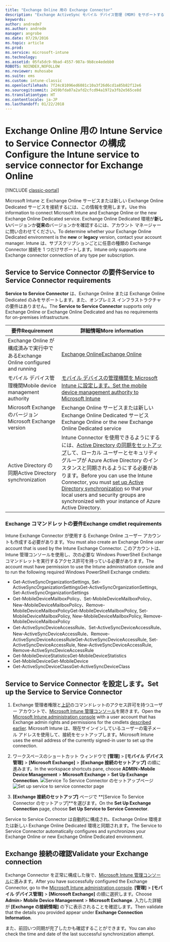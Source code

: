 ```yaml
---
title: "Exchange Online 用の Exchange Connector"
description: "Exchange ActiveSync モバイル デバイス管理 (MDM) をサポートするために、Intune を Office 365 Exchange サービスに接続する。"
keywords: 
author: andredm7
ms.author: andredm
manager: angrobe
ms.date: 07/29/2016
ms.topic: article
ms.prod: 
ms.service: microsoft-intune
ms.technology: 
ms.assetid: 05fa5dc9-9bad-4557-987a-9b8ce4edebb0
ROBOTS: NOINDEX,NOFOLLOW
ms.reviewer: muhosabe
ms.suite: ems
ms.custom: intune-classic
ms.openlocfilehash: 7f24c81096ed6081c10a3f26d6cd1a85b82f12e6
ms.sourcegitcommit: 2459bfda07a2afd2cfcd94a1972a3fb2e565ce8d
ms.translationtype: HT
ms.contentlocale: ja-JP
ms.lasthandoff: 01/22/2018
---
```

# <a name="configure-the-intune-service-to-service-connector-for-exchange-online"></a><span data-ttu-id="272de-103">Exchange Online 用の Intune Service to Service Connector の構成</span><span class="sxs-lookup"><span data-stu-id="272de-103">Configure the Intune service to service connector for Exchange Online</span></span>

[!INCLUDE [classic-portal](../includes/classic-portal.md)]

<span data-ttu-id="272de-104">Microsoft Intune と Exchange Online サービスまたは新しい Exchange Online Dedicated サービスを接続するには、この情報を使用します。</span><span class="sxs-lookup"><span data-stu-id="272de-104">Use this information to connect Microsoft Intune and Exchange Online or the new Exchange Online Dedicated service.</span></span> <span data-ttu-id="272de-105">Exchange Online Dedicated 環境が**新しい**バージョンか**従来の**バージョンかを確認するには、アカウント マネージャーに問い合わせてください。</span><span class="sxs-lookup"><span data-stu-id="272de-105">To determine whether your Exchange Online Dedicated environment is the **new** or **legacy** version, contact your account manager.</span></span> <span data-ttu-id="272de-106">Intune は、サブスクリプションごとに任意の種類の Exchange Connector 接続を 1 つだけサポートします。</span><span class="sxs-lookup"><span data-stu-id="272de-106">Intune only supports one Exchange connector connection of any type per subscription.</span></span>

## <a name="service-to-service-connector-requirements"></a><span data-ttu-id="272de-107">Service to Service Connector の要件</span><span class="sxs-lookup"><span data-stu-id="272de-107">Service to Service Connector requirements</span></span>
<span data-ttu-id="272de-108">**Service to Service Connector** は、Exchange Online または Exchange Online Dedicated のみをサポートします。また、オンプレミス インフラストラクチャの要件はありません。</span><span class="sxs-lookup"><span data-stu-id="272de-108">The **Service to Service Connector** supports only Exchange Online or Exchange Online Dedicated and has no requirements for on-premises infrastructure.</span></span>


|              <span data-ttu-id="272de-109">要件</span><span class="sxs-lookup"><span data-stu-id="272de-109">Requirement</span></span>               |                                                                                                            <span data-ttu-id="272de-110">詳細情報</span><span class="sxs-lookup"><span data-stu-id="272de-110">More information</span></span>                                                                                                            |
|----------------------------------------|----------------------------------------------------------------------------------------------------------------------------------------------------------------------------------------------------------------------------------------|
| <span data-ttu-id="272de-111">Exchange Online が構成済みで実行中である</span><span class="sxs-lookup"><span data-stu-id="272de-111">Exchange Online configured and running</span></span> |                                                                                 [<span data-ttu-id="272de-112">Exchange Online</span><span class="sxs-lookup"><span data-stu-id="272de-112">Exchange Online</span></span>](https://technet.microsoft.com/library/jj200580.aspx)                                                                                 |
|   <span data-ttu-id="272de-113">モバイル デバイス管理機関</span><span class="sxs-lookup"><span data-stu-id="272de-113">Mobile device management authority</span></span>   |                                                       [<span data-ttu-id="272de-114">モバイル デバイスの管理機関を Microsoft Intune に設定します。</span><span class="sxs-lookup"><span data-stu-id="272de-114">Set the mobile device management authority to Microsoft Intune</span></span>](prerequisites-for-enrollment.md#step-2-set-mdm-authority)                                                       |
|       <span data-ttu-id="272de-115">Microsoft Exchange のバージョン</span><span class="sxs-lookup"><span data-stu-id="272de-115">Microsoft Exchange version</span></span>       |                                                                                      <span data-ttu-id="272de-116">Exchange Online サービスまたは新しい Exchange Online Dedicated サービス</span><span class="sxs-lookup"><span data-stu-id="272de-116">Exchange Online or the new Exchange Online Dedicated service</span></span>                                                                                      |
|    <span data-ttu-id="272de-117">Active Directory の同期</span><span class="sxs-lookup"><span data-stu-id="272de-117">Active Directory synchronization</span></span>    | <span data-ttu-id="272de-118">Intune Connector を使用できるようにするには、[Active Directory の同期をセットアップ](/intune/users-permissions-add)して、ローカル ユーザーとセキュリティ グループが Azure Active Directory のインスタンスと同期されるようにする必要があります。</span><span class="sxs-lookup"><span data-stu-id="272de-118">Before you can use the Intune Connector, you must [set up Active Directory synchronization](/intune/users-permissions-add) so that your local users and security groups are synchronized with your instance of Azure Active Directory.</span></span> |

### <a name="exchange-cmdlet-requirements"></a><span data-ttu-id="272de-119">Exchange コマンドレットの要件</span><span class="sxs-lookup"><span data-stu-id="272de-119">Exchange cmdlet requirements</span></span>

<span data-ttu-id="272de-120">Intune Exchange Connector が使用する Exchange Online ユーザー アカウントも作成する必要があります。</span><span class="sxs-lookup"><span data-stu-id="272de-120">You must also create an Exchange Online user account that is used by the Intune Exchange Connector.</span></span> <span data-ttu-id="272de-121">このアカウントは、Intune 管理コンソールを使用し、次の必要な Windows PowerShell Exchange コマンドレットを実行するアクセス許可を持っている必要があります。</span><span class="sxs-lookup"><span data-stu-id="272de-121">The account must have permission to use the Intune administration console and to run the following required Windows PowerShell Exchange cmdlets:</span></span>

 - <span data-ttu-id="272de-122">Get-ActiveSyncOrganizationSettings, Set-ActiveSyncOrganizationSettings</span><span class="sxs-lookup"><span data-stu-id="272de-122">Get-ActiveSyncOrganizationSettings, Set-ActiveSyncOrganizationSettings</span></span>
 - <span data-ttu-id="272de-123">Get-MobileDeviceMailboxPolicy、Set-MobileDeviceMailboxPolicy、New-MobileDeviceMailboxPolicy、Remove-MobileDeviceMailboxPolicy</span><span class="sxs-lookup"><span data-stu-id="272de-123">Get-MobileDeviceMailboxPolicy, Set-MobileDeviceMailboxPolicy, New-MobileDeviceMailboxPolicy, Remove-MobileDeviceMailboxPolicy</span></span>
 - <span data-ttu-id="272de-124">Get-ActiveSyncDeviceAccessRule、Set-ActiveSyncDeviceAccessRule、New-ActiveSyncDeviceAccessRule、Remove-ActiveSyncDeviceAccessRule</span><span class="sxs-lookup"><span data-stu-id="272de-124">Get-ActiveSyncDeviceAccessRule, Set-ActiveSyncDeviceAccessRule, New-ActiveSyncDeviceAccessRule, Remove-ActiveSyncDeviceAccessRule</span></span>
 - <span data-ttu-id="272de-125">Get-MobileDeviceStatistics</span><span class="sxs-lookup"><span data-stu-id="272de-125">Get-MobileDeviceStatistics</span></span>
 - <span data-ttu-id="272de-126">Get-MobileDevice</span><span class="sxs-lookup"><span data-stu-id="272de-126">Get-MobileDevice</span></span>
 - <span data-ttu-id="272de-127">Get-ActiveSyncDeviceClass</span><span class="sxs-lookup"><span data-stu-id="272de-127">Get-ActiveSyncDeviceClass</span></span>

## <a name="set-up-the-service-to-service-connector"></a><span data-ttu-id="272de-128">Service to Service Connector を設定します。</span><span class="sxs-lookup"><span data-stu-id="272de-128">Set up the Service to Service Connector</span></span>

1. <span data-ttu-id="272de-129">Exchange 管理者権限と[上記](#exchange-cmdlet-requirements)のコマンドレットのアクセス許可を持つユーザー アカウントで、[Microsoft Intune 管理コンソール](https://manage.microsoft.com)を開きます。</span><span class="sxs-lookup"><span data-stu-id="272de-129">Open the [Microsoft Intune administration console](https://manage.microsoft.com) with a user account that has Exchange admin rights and permissions for the cmdlets [described earlier](#exchange-cmdlet-requirements).</span></span> <span data-ttu-id="272de-130">Microsoft Intune は、現在サインインしているユーザーの電子メール アドレスを使用して、接続をセットアップします。</span><span class="sxs-lookup"><span data-stu-id="272de-130">Microsoft Intune uses the email address of the currently signed-in user to set up the connection.</span></span>

2.  <span data-ttu-id="272de-131">ワークスペースのショートカット ウィンドウで **[管理]** > **[モバイル デバイス管理]** > **[Microsoft Exchange]** > **[Exchange 接続のセットアップ]** の順に進みます。</span><span class="sxs-lookup"><span data-stu-id="272de-131">In the workspace shortcuts pane, choose **ADMIN**>**Mobile Device Management** > **Microsoft Exchange** > **Set Up Exchange Connection**.</span></span>
<span data-ttu-id="272de-132">![Service To Service Connector のセットアップページ](../media/intunesa5cservicetoserviceconnector.png)</span><span class="sxs-lookup"><span data-stu-id="272de-132">![Set up service to service connector page](../media/intunesa5cservicetoserviceconnector.png)</span></span>

3.  <span data-ttu-id="272de-133">**[Exchange 接続のセットアップ]** ページで **[Service To Service Connector のセットアップ]**を選びます。</span><span class="sxs-lookup"><span data-stu-id="272de-133">On the **Set Up Exchange Connection** page, choose **Set Up Service to Service Connector**.</span></span>


<span data-ttu-id="272de-134">Service to Service Connector は自動的に構成され、Exchange Online 環境または新しい Exchange Online Dedicated 環境と同期されます。</span><span class="sxs-lookup"><span data-stu-id="272de-134">The Service to Service Connector automatically configures and synchronizes your Exchange Online or new Exchange Online Dedicated environment.</span></span>

## <a name="validate-your-exchange-connection"></a><span data-ttu-id="272de-135">Exchange 接続の確認</span><span class="sxs-lookup"><span data-stu-id="272de-135">Validate your Exchange connection</span></span>

<span data-ttu-id="272de-136">Exchange Connector を正常に構成した後で、[Microsoft Intune 管理コンソール](https://manage.microsoft.com)に進みます。</span><span class="sxs-lookup"><span data-stu-id="272de-136">After you have successfully configured the Exchange Connector, go to the [Microsoft Intune administration console](https://manage.microsoft.com).</span></span> <span data-ttu-id="272de-137">**[管理]** > **[モバイル デバイス管理]** > **[Microsoft Exchange]** の順に選択します。</span><span class="sxs-lookup"><span data-stu-id="272de-137">Choose **Admin**> **Mobile Device Management** > **Microsoft Exchange**.</span></span> <span data-ttu-id="272de-138">入力した詳細が **[Exchange の接続情報]** の下に表示されることを確認します。</span><span class="sxs-lookup"><span data-stu-id="272de-138">Then validate that the details you provided appear under **Exchange Connection Information**.</span></span>

<span data-ttu-id="272de-139">また、前回いつ同期が完了したかも確認することができます。</span><span class="sxs-lookup"><span data-stu-id="272de-139">You can also check the time and date of the last successful synchronization attempt.</span></span>
